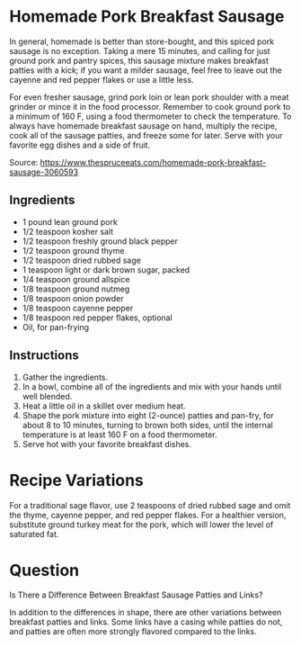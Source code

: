 # Homemade Pork Breakfast Sausage

In general, homemade is better than store-bought, and this spiced pork sausage is no exception. Taking a mere 15 minutes, and calling for just ground pork and pantry spices, this sausage mixture makes breakfast patties with a kick; if you want a milder sausage, feel free to leave out the cayenne and red pepper flakes or use a little less.


For even fresher sausage, grind pork loin or lean pork shoulder with a meat grinder or mince it in the food processor. Remember to cook ground pork to a minimum of 160 F, using a​ food thermometer to check the temperature. To always have homemade breakfast sausage on hand, multiply the recipe, cook all of the sausage patties, and freeze some for later. Serve with your favorite egg dishes and a side of fruit.

Source: https://www.thespruceeats.com/homemade-pork-breakfast-sausage-3060593


## Ingredients

- 1 pound lean ground pork
- 1/2 teaspoon kosher salt
- 1/2 teaspoon freshly ground black pepper
- 1/2 teaspoon ground thyme
- 1/2 teaspoon dried rubbed sage
- 1 teaspoon light or dark brown sugar, packed
- 1/4 teaspoon ground allspice
- 1/8 teaspoon ground nutmeg
- 1/8 teaspoon onion powder
- 1/8 teaspoon cayenne pepper
- 1/8 teaspoon red pepper flakes, optional
- Oil, for pan-frying

## Instructions

1. Gather the ingredients.
2. In a bowl, combine all of the ingredients and mix with your hands until well blended.
3. Heat a little oil in a skillet over medium heat.
4. Shape the pork mixture into eight (2-ounce) patties and pan-fry, for about 8 to 10 minutes, turning to brown both sides, until the internal temperature is at least 160 F on a food thermometer.
5. Serve hot with your favorite breakfast dishes.

# Recipe Variations
For a traditional sage flavor, use 2 teaspoons of dried rubbed sage and omit the thyme, cayenne pepper, and red pepper flakes.
For a healthier version, substitute ground turkey meat for the pork, which will lower the level of saturated fat.

# Question
Is There a Difference Between Breakfast Sausage Patties and Links?

In addition to the differences in shape, there are other variations between breakfast patties and links. Some links have a casing while patties do not, and patties are often more strongly flavored compared to the links.
